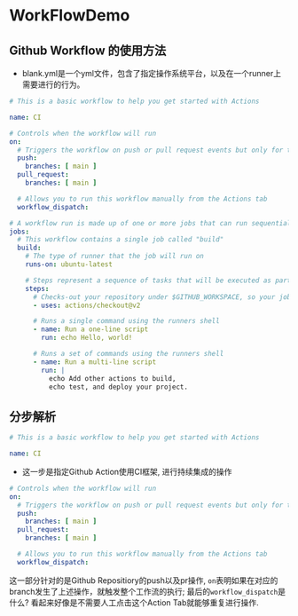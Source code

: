 # WorkFlowDemo

## Github Workflow 的使用方法

- blank.yml是一个yml文件，包含了指定操作系统平台，以及在一个runner上需要进行的行为。

```yml
# This is a basic workflow to help you get started with Actions

name: CI

# Controls when the workflow will run
on:
  # Triggers the workflow on push or pull request events but only for the main branch
  push:
    branches: [ main ]
  pull_request:
    branches: [ main ]

  # Allows you to run this workflow manually from the Actions tab
  workflow_dispatch:

# A workflow run is made up of one or more jobs that can run sequentially or in parallel
jobs:
  # This workflow contains a single job called "build"
  build:
    # The type of runner that the job will run on
    runs-on: ubuntu-latest

    # Steps represent a sequence of tasks that will be executed as part of the job
    steps:
      # Checks-out your repository under $GITHUB_WORKSPACE, so your job can access it
      - uses: actions/checkout@v2

      # Runs a single command using the runners shell
      - name: Run a one-line script
        run: echo Hello, world!

      # Runs a set of commands using the runners shell
      - name: Run a multi-line script
        run: |
          echo Add other actions to build,
          echo test, and deploy your project.
```

## 分步解析

```yml
# This is a basic workflow to help you get started with Actions

name: CI
```
- 这一步是指定Github Action使用CI框架, 进行持续集成的操作


```yml
# Controls when the workflow will run
on:
  # Triggers the workflow on push or pull request events but only for the main branch
  push:
    branches: [ main ]
  pull_request:
    branches: [ main ]

  # Allows you to run this workflow manually from the Actions tab
  workflow_dispatch:
```
这一部分针对的是Github Repositiory的push以及pr操作, `on`表明如果在对应的branch发生了上述操作，就触发整个工作流的执行;
最后的`workflow_dispatch`是什么? 看起来好像是不需要人工点击这个Action Tab就能够重复进行操作.


